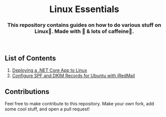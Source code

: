 <div align="center">

# Linux Essentials

### This repository contains guides on how to do various stuff on Linux🐧. Made with 💖 &amp; lots of  caffeine🍵.
</div>
<br/>

## List of Contents

1. [Deploying a .NET Core App to Linux](https://github.com/iamstan13y/linux-essentials/blob/main/deploy-dotnet-core.md)
2. [Configure SPF and DKIM Records for Ubuntu with iRedMail](https://github.com/iamstan13y/linux-essentials/blob/main/configure-spf-and-dkim.md)
   
## Contributions
Feel free to make contribute to this repository. Make your own fork, add some cool stuff, and open a pull request!
